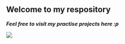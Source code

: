 
**Welcome to my respository**
----
***Feel free to visit my practise projects here :p***

![](./images/test_image2.jpg)
